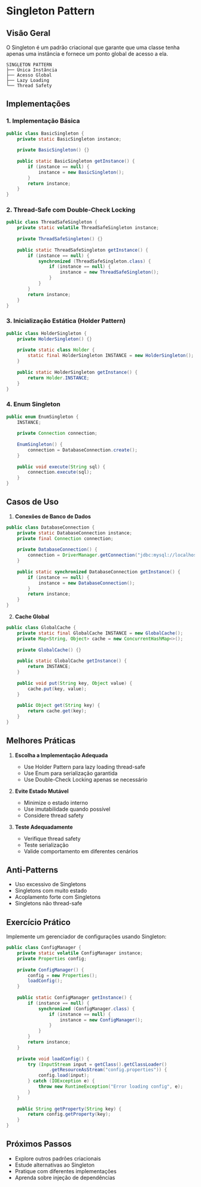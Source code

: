 # Singleton Pattern

## Visão Geral

O Singleton é um padrão criacional que garante que uma classe tenha apenas uma instância e fornece um ponto global de acesso a ela.

```ascii
SINGLETON PATTERN
├── Única Instância
├── Acesso Global
├── Lazy Loading
└── Thread Safety
```

## Implementações

### 1. Implementação Básica

```java
public class BasicSingleton {
    private static BasicSingleton instance;
    
    private BasicSingleton() {}
    
    public static BasicSingleton getInstance() {
        if (instance == null) {
            instance = new BasicSingleton();
        }
        return instance;
    }
}
```

### 2. Thread-Safe com Double-Check Locking

```java
public class ThreadSafeSingleton {
    private static volatile ThreadSafeSingleton instance;
    
    private ThreadSafeSingleton() {}
    
    public static ThreadSafeSingleton getInstance() {
        if (instance == null) {
            synchronized (ThreadSafeSingleton.class) {
                if (instance == null) {
                    instance = new ThreadSafeSingleton();
                }
            }
        }
        return instance;
    }
}
```

### 3. Inicialização Estática (Holder Pattern)

```java
public class HolderSingleton {
    private HolderSingleton() {}
    
    private static class Holder {
        static final HolderSingleton INSTANCE = new HolderSingleton();
    }
    
    public static HolderSingleton getInstance() {
        return Holder.INSTANCE;
    }
}
```

### 4. Enum Singleton

```java
public enum EnumSingleton {
    INSTANCE;
    
    private Connection connection;
    
    EnumSingleton() {
        connection = DatabaseConnection.create();
    }
    
    public void execute(String sql) {
        connection.execute(sql);
    }
}
```

## Casos de Uso

1. **Conexões de Banco de Dados**
```java
public class DatabaseConnection {
    private static DatabaseConnection instance;
    private final Connection connection;
    
    private DatabaseConnection() {
        connection = DriverManager.getConnection("jdbc:mysql://localhost:3306/db");
    }
    
    public static synchronized DatabaseConnection getInstance() {
        if (instance == null) {
            instance = new DatabaseConnection();
        }
        return instance;
    }
}
```

2. **Cache Global**
```java
public class GlobalCache {
    private static final GlobalCache INSTANCE = new GlobalCache();
    private Map<String, Object> cache = new ConcurrentHashMap<>();
    
    private GlobalCache() {}
    
    public static GlobalCache getInstance() {
        return INSTANCE;
    }
    
    public void put(String key, Object value) {
        cache.put(key, value);
    }
    
    public Object get(String key) {
        return cache.get(key);
    }
}
```

## Melhores Práticas

1. **Escolha a Implementação Adequada**
   - Use Holder Pattern para lazy loading thread-safe
   - Use Enum para serialização garantida
   - Use Double-Check Locking apenas se necessário

2. **Evite Estado Mutável**
   - Minimize o estado interno
   - Use imutabilidade quando possível
   - Considere thread safety

3. **Teste Adequadamente**
   - Verifique thread safety
   - Teste serialização
   - Valide comportamento em diferentes cenários

## Anti-Patterns

- Uso excessivo de Singletons
- Singletons com muito estado
- Acoplamento forte com Singletons
- Singletons não thread-safe

## Exercício Prático

Implemente um gerenciador de configurações usando Singleton:

```java
public class ConfigManager {
    private static volatile ConfigManager instance;
    private Properties config;
    
    private ConfigManager() {
        config = new Properties();
        loadConfig();
    }
    
    public static ConfigManager getInstance() {
        if (instance == null) {
            synchronized (ConfigManager.class) {
                if (instance == null) {
                    instance = new ConfigManager();
                }
            }
        }
        return instance;
    }
    
    private void loadConfig() {
        try (InputStream input = getClass().getClassLoader()
                .getResourceAsStream("config.properties")) {
            config.load(input);
        } catch (IOException e) {
            throw new RuntimeException("Error loading config", e);
        }
    }
    
    public String getProperty(String key) {
        return config.getProperty(key);
    }
}
```

## Próximos Passos

- Explore outros padrões criacionais
- Estude alternativas ao Singleton
- Pratique com diferentes implementações
- Aprenda sobre injeção de dependências